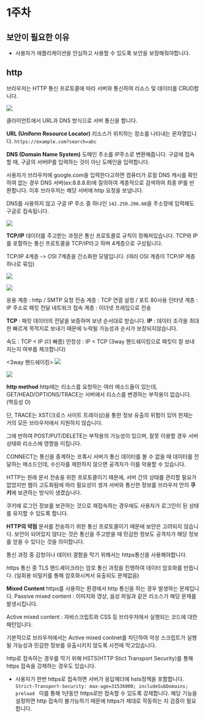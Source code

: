# 1주차

## 보안이 필요한 이유

- 사용자가 애플리케이션을 안심하고 사용할 수 있도록 보안을 보장해줘야합니다.

## http

브라우저는 HTTP 통신 프로토콜에 따라 서버와 통신하여 리소스 및 데이터를 CRUD합니다.

![](https://velog.velcdn.com/images/pangkyu/post/12871e39-eb07-4a6a-bfd9-a3c06a19d607/image.png)

클라이언트에서 URL과 DNS 방식으로 서버 통신을 합니다.

**URL (Uniform Resource Locator)**
리소스가 위치하는 장소를 나타내는 문자열입니다.
`https://example.com?search=abc`

**DNS (Domain Name System)**
도메인 주소를 IP주소로 변환해줍니다.
구글에 접속할 때, 구글의 서버IP를 입력하는 것이 아닌 도메인을 입력합니다.

사용자가 브라우저에 google.com을 입력한다고하면 컴퓨터가 로컬 DNS 캐시를 확인하여 없는 경우 DNS 서버(ex:8.8.8.8)에 질의하여 계층적으로 검색하여 최종 IP를 반환합니다.
이후 브라우저는 해당 서버에 http 요청을 보냅니다.

DNS를 사용하지 않고 구글 IP 주소 중 하나인 `142.250.206.68`을 주소창에 입력해도 구글로 접속됩니다.

![](https://velog.velcdn.com/images/pangkyu/post/52bf96cb-9dd7-4304-9e52-d47dc1f8b182/image.png)

**TCP/IP**
데이터를 주고받는 과정은 통신 프로토콜로 규칙이 정해져있습니다. TCP와 IP를 포함하는 통신 프로토콜을 TCP/IP라고 하며 4계층으로 구성됩니다.

TCP/IP 4계층 -> OSI 7계층을 간소화한 모델입니다. (여러 OSI 계층이 TCP/IP 계층 하나로 묶임)

![](https://velog.velcdn.com/images/pangkyu/post/98c591e9-24f6-425c-a822-e2d0a249a12c/image.png)

![](https://velog.velcdn.com/images/pangkyu/post/9e549240-d06e-4452-966f-c6bea0a00e02/image.png)

응용 계층 : http / SMTP 요청
전송 계층 : TCP 연결 설정 / 포트 80사용
인터넷 계층 : IP 주소로 패킷 전달
네트워크 접속 계층 : 이더넷 프레임으로 전송

**TCP** : 패킷 데이터의 전달을 보증하며 보낸 순서대로 받습니다.
**IP** : 데이터 조각을 최대한 빠르게 목적지로 보내기 때문에 누락될 가능성과 순서가 보장되지않습니다.

속도 : TCP < IP (더 빠름)
안정성 : IP < TCP (3way 핸드쉐이킹으로 패킷이 잘 보내지는지 여부를 체크합니다)

<3way 핸드쉐이킹>
![](https://velog.velcdn.com/images/pangkyu/post/25219da1-1315-453e-850e-29766cf065c2/image.png)

![](https://velog.velcdn.com/images/pangkyu/post/4f5170b5-a648-42d4-82f5-22d9cd7aa2e2/image.png)

**http method**
http에는 리소스를 요청하는 여러 메소드들이 있는데, GET/HEAD/OPTIONS/TRACE는 서버에서 리소스를 변경하는 부작용이 없습니다. (멱등성 O)

단, TRACE는 XST(크로스 사이트 트레이싱)을 통한 정보 유출의 위험이 있어 현재는 거의 모든 브라우저에서 지원하지 않습니다.

그에 반하여 POST/PUT/DELETE는 부작용의 가능성이 있으며, 잘못 이용할 경우 서버 상태와 리소스에 영향을 미칩니다.

CONNECT는 통신을 중계하는 프록시 서버가 통신 데이터를 볼 수 없을 때 데이터를 전달하는 메소드인데, 수신자를 제한하지 않으면 공격자가 이를 악용할 수 있습니다.

HTTP는 원래 문서 전송을 위한 프로토콜이기 때문에, 서버 간의 상태를 관리할 필요가 없었지만 웹이 고도화됨에 따라 필요성이 생겨 서버와 통신한 정보를 브라우저 안의 **쿠키**에 보관하는 방식이 생겼습니다.

쿠키에 로그인 정보를 보관하는 것으로 재접속하는 경우에도 사용자가 로그인이 된 상태를 유지할 수 있도록 합니다.

**HTTP의 약점**
문서를 전송하기 위한 통신 프로토콜이기 때문에 보안은 고려되지 않습니다.
보안이 되어있지 않다는 것은 통신을 주고받을 때 민감한 정보도 공격자가 해당 정보를 얻을 수 있다는 것을 의미합니다.

통신 과정 중 감청이나 데이터 결함을 막기 위해서는 https통신을 사용해야합니다.

https 통신 중 TLS 핸드셰이크라는 암호 통신 과정을 진행하여 데이터 암호화를 만듭니다. (일회용 비밀키를 통해 암호화시켜서 유출되도 문제없음)

**Mixed Content**
https를 사용하는 환경에서 http 통신을 하는 경우 발생하는 문제입니다.
Passive mixed content : 이미지와 영상, 음성 파일과 같은 리소스가 해당 문제를 발생시킵니다.

Active mixed content : 자바스크립트와 CSS 등 브라우저에서 실행되는 코드에 대한 패턴입니다.

기본적으로 브라우저에서는 Active mixed contnet를 차단하여 악성 스크립트가 실행될 가능성과 민감한 정보를 유출시키지 않도록 사전에 막고있습니다.

http로 접속하는 경우를 막기 위해 HSTS(HTTP Stict Transport Security)를 통해 https 접속을 강제하는 경우도 있습니다.

- 사용자가 한번 https로 접속하면 서버가 응답헤더에 hsts정책을 포함합니다.
  `Strict-Transport-Security: max-age=31536000; includeSubDomains; preload
`
  이를 통해 1년동안 https로만 접속할 수 있도록 강제합니다.
  해당 기능을 설정하면 http 접속이 불가능하기 때문에 https가 제대로 작동하는 지 검증이 필요합니다.
